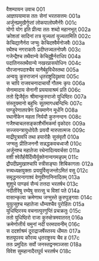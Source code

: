 वैशम्पायन उवाच	001  
आज्ञापयामास ततः सेनां भरतसत्तमः	001a  
अर्जुनप्रमुखैर्गुप्तां लोकपालोपमैर्नरैः	001c  
योगो योग इति प्रीत्या ततः शब्दो महानभूत्	002a  
क्रोशतां सादिनां तत्र युज्यतां युज्यतामिति	002c  
केचिद्यानैर्नरा जग्मुः केचिदश्वैर्मनोजवैः	003a  
 रथैश्च नगराकारैः प्रदीप्तज्वलनोपमैः	003c  
गजेन्द्रैश्च तथैवान्ये केचिदुष्ट्रैर्नराधिप	004a  
पदातिनस्तथैवान्ये नखरप्रासयोधिनः	004c  
पौरजानपदाश्चैव यानैर्बहुविधैस्तथा	005a  
अन्वयुः कुरुराजानं धृतराष्ट्रदिदृक्षया	005c  
स चापि राजवचनादाचार्यो गौतमः कृपः	006a  
सेनामादाय सेनानी प्रययावाश्रमं प्रति	006c  
ततो द्विजैर्वृतः श्रीमान्कुरुराजो युधिष्ठिरः	007a  
संस्तूयमानो बहुभिः सूतमागधबन्दिभिः	007c  
पाण्डुरेणातपत्रेण ध्रियमाणेन मूर्धनि	008a  
रथानीकेन महता निर्ययौ कुरुनन्दनः	008c  
गजैश्चाचलसङ्काशैर्भीमकर्मा वृकोदरः	009a  
सज्जयन्त्रायुधोपेतैः प्रययौ मारुतात्मजः	009c  
माद्रीपुत्रावपि तथा हयारोहैः सुसंवृतौ	010a  
जग्मतुः प्रीतिजननौ सन्नद्धकवचध्वजौ	010c  
अर्जुनश्च महातेजा रथेनादित्यवर्चसा	011a  
वशी श्वेतैर्हयैर्दिव्यैर्युक्तेनान्वगमन्नृपम्	011c  
द्रौपदीप्रमुखाश्चापि स्त्रीसङ्घाः शिबिकागताः	012a  
स्त्र्यध्यक्षयुक्ताः प्रययुर्विसृजन्तोऽमितं वसु	012c  
समृद्धनरनागाश्वं वेणुवीणानिनादितम्	013a  
शुशुभे पाण्डवं सैन्यं तत्तदा भरतर्षभ	013c  
नदीतीरेषु रम्येषु सरत्सु च विशां पते	014a  
वासान्कृत्वा क्रमेणाथ जग्मुस्ते कुरुपुङ्गवाः	014c  
युयुत्सुश्च महातेजा धौम्यश्चैव पुरोहितः	015a  
युधिष्ठिरस्य वचनात्पुरगुप्तिं प्रचक्रतुः	015c  
ततो युधिष्ठिरो राजा कुरुक्षेत्रमवातरत्	016a  
क्रमेणोत्तीर्य यमुनां नदीं परमपावनीम्	016c  
स ददर्शाश्रमं दूराद्राजर्षेस्तस्य धीमतः	017a  
शतयूपस्य कौरव्य धृतराष्ट्रस्य चैव ह	017c  
ततः प्रमुदितः सर्वो जनस्तद्वनमञ्जसा	018a  
विवेश सुमहानादैरापूर्य भरतर्षभ	018c  
